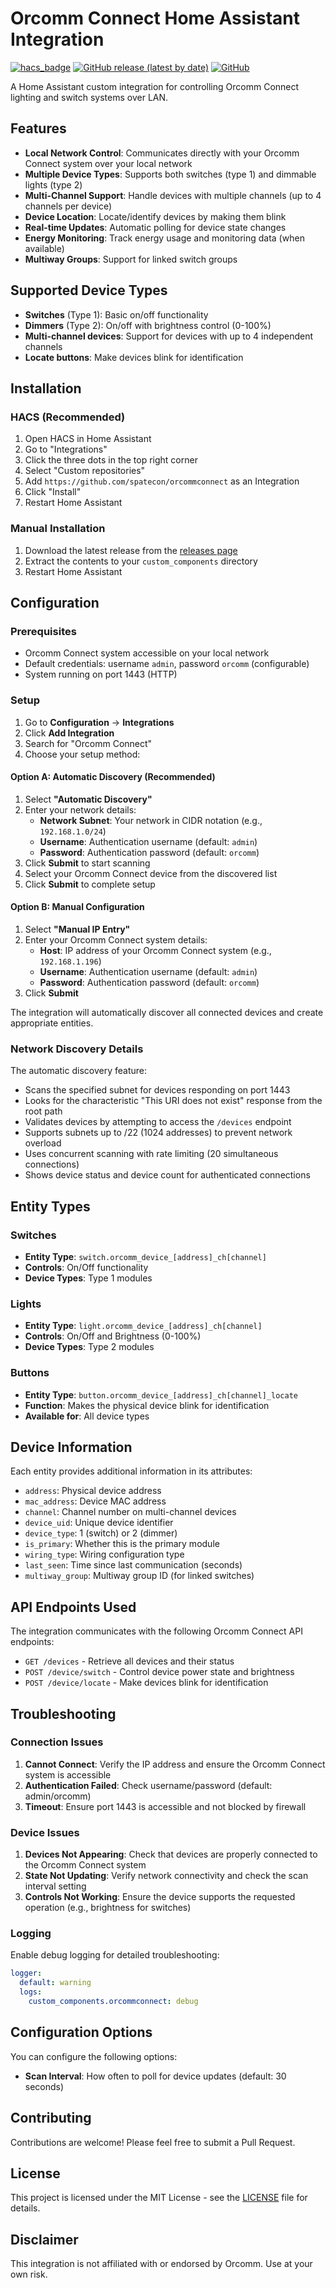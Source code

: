 # Orcomm Connect Home Assistant Integration

[![hacs_badge](https://img.shields.io/badge/HACS-Custom-orange.svg)](https://github.com/custom-components/hacs)
[![GitHub release (latest by date)](https://img.shields.io/github/v/release/spatecon/orcommconnect)](https://github.com/spatecon/orcommconnect/releases)
[![GitHub](https://img.shields.io/github/license/spatecon/orcommconnect)](LICENSE)

A Home Assistant custom integration for controlling Orcomm Connect lighting and switch systems over LAN.

## Features

- **Local Network Control**: Communicates directly with your Orcomm Connect system over your local network
- **Multiple Device Types**: Supports both switches (type 1) and dimmable lights (type 2)
- **Multi-Channel Support**: Handle devices with multiple channels (up to 4 channels per device)
- **Device Location**: Locate/identify devices by making them blink
- **Real-time Updates**: Automatic polling for device state changes
- **Energy Monitoring**: Track energy usage and monitoring data (when available)
- **Multiway Groups**: Support for linked switch groups

## Supported Device Types

- **Switches** (Type 1): Basic on/off functionality
- **Dimmers** (Type 2): On/off with brightness control (0-100%)
- **Multi-channel devices**: Support for devices with up to 4 independent channels
- **Locate buttons**: Make devices blink for identification

## Installation

### HACS (Recommended)

1. Open HACS in Home Assistant
2. Go to "Integrations"
3. Click the three dots in the top right corner
4. Select "Custom repositories"
5. Add `https://github.com/spatecon/orcommconnect` as an Integration
6. Click "Install"
7. Restart Home Assistant

### Manual Installation

1. Download the latest release from the [releases page](https://github.com/spatecon/orcommconnect/releases)
2. Extract the contents to your `custom_components` directory
3. Restart Home Assistant

## Configuration

### Prerequisites

- Orcomm Connect system accessible on your local network
- Default credentials: username `admin`, password `orcomm` (configurable)
- System running on port 1443 (HTTP)

### Setup

1. Go to **Configuration** → **Integrations**
2. Click **Add Integration**
3. Search for "Orcomm Connect"
4. Choose your setup method:

#### Option A: Automatic Discovery (Recommended)
1. Select **"Automatic Discovery"**
2. Enter your network details:
   - **Network Subnet**: Your network in CIDR notation (e.g., `192.168.1.0/24`)
   - **Username**: Authentication username (default: `admin`)
   - **Password**: Authentication password (default: `orcomm`)
3. Click **Submit** to start scanning
4. Select your Orcomm Connect device from the discovered list
5. Click **Submit** to complete setup

#### Option B: Manual Configuration
1. Select **"Manual IP Entry"**
2. Enter your Orcomm Connect system details:
   - **Host**: IP address of your Orcomm Connect system (e.g., `192.168.1.196`)
   - **Username**: Authentication username (default: `admin`)
   - **Password**: Authentication password (default: `orcomm`)
3. Click **Submit**

The integration will automatically discover all connected devices and create appropriate entities.

### Network Discovery Details

The automatic discovery feature:
- Scans the specified subnet for devices responding on port 1443
- Looks for the characteristic "This URI does not exist" response from the root path
- Validates devices by attempting to access the `/devices` endpoint
- Supports subnets up to /22 (1024 addresses) to prevent network overload
- Uses concurrent scanning with rate limiting (20 simultaneous connections)
- Shows device status and device count for authenticated connections

## Entity Types

### Switches
- **Entity Type**: `switch.orcomm_device_[address]_ch[channel]`
- **Controls**: On/Off functionality
- **Device Types**: Type 1 modules

### Lights  
- **Entity Type**: `light.orcomm_device_[address]_ch[channel]`
- **Controls**: On/Off and Brightness (0-100%)
- **Device Types**: Type 2 modules

### Buttons
- **Entity Type**: `button.orcomm_device_[address]_ch[channel]_locate`
- **Function**: Makes the physical device blink for identification
- **Available for**: All device types

## Device Information

Each entity provides additional information in its attributes:

- `address`: Physical device address
- `mac_address`: Device MAC address  
- `channel`: Channel number on multi-channel devices
- `device_uid`: Unique device identifier
- `device_type`: 1 (switch) or 2 (dimmer)
- `is_primary`: Whether this is the primary module
- `wiring_type`: Wiring configuration type
- `last_seen`: Time since last communication (seconds)
- `multiway_group`: Multiway group ID (for linked switches)

## API Endpoints Used

The integration communicates with the following Orcomm Connect API endpoints:

- `GET /devices` - Retrieve all devices and their status
- `POST /device/switch` - Control device power state and brightness
- `POST /device/locate` - Make devices blink for identification

## Troubleshooting

### Connection Issues

1. **Cannot Connect**: Verify the IP address and ensure the Orcomm Connect system is accessible
2. **Authentication Failed**: Check username/password (default: admin/orcomm)
3. **Timeout**: Ensure port 1443 is accessible and not blocked by firewall

### Device Issues

1. **Devices Not Appearing**: Check that devices are properly connected to the Orcomm Connect system
2. **State Not Updating**: Verify network connectivity and check the scan interval setting
3. **Controls Not Working**: Ensure the device supports the requested operation (e.g., brightness for switches)

### Logging

Enable debug logging for detailed troubleshooting:

```yaml
logger:
  default: warning
  logs:
    custom_components.orcommconnect: debug
```

## Configuration Options

You can configure the following options:

- **Scan Interval**: How often to poll for device updates (default: 30 seconds)

## Contributing

Contributions are welcome! Please feel free to submit a Pull Request.

## License

This project is licensed under the MIT License - see the [LICENSE](LICENSE) file for details.

## Disclaimer

This integration is not affiliated with or endorsed by Orcomm. Use at your own risk.